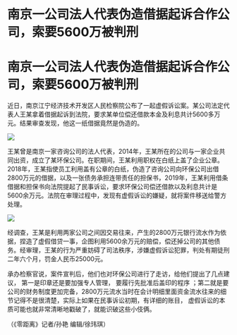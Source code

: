 # 南京一公司法人代表伪造借据起诉合作公司，索要5600万被判刑

# 南京一公司法人代表伪造借据起诉合作公司，索要5600万被判刑

近日，南京江宁经济技术开发区人民检察院公布了一起虚假诉讼案。某公司法定代表人王某拿着借据起诉到法院，要求某单位偿还借款本金及利息共计5600多万元。结果审查发现，他这一纸借据竟然是伪造的。

![](https://inews.gtimg.com/om_bt/O0TsB22C5WT6S2OTPm8npbXAc62mFaRZB00uOb0KPYliwAA/1000)

王某曾是南京一家咨询公司的法人代表，2014年，王某所在的公司与一家企业共同出资，成立了某环保公司。在职期间，王某利用职权在白纸上盖了企业公章。2018年，王某指使员工利用盖有公章的白纸，伪造了咨询公司向环保公司出借2800万元的借据，以及一张债务承担连带责任的担保书，2019年，王某利用借条借据和担保书向法院提起了民事诉讼，要求环保公司偿还借款以及利息共计是5600余万元。法院在审理过程中，发现有虚假诉讼的嫌疑，就将案件移送给警方处理。

![](https://inews.gtimg.com/om_bt/OO3rfMDdkX4UDTyDmnKyUiiSwqorKFuxiJBdorvEKOIP0AA/1000)

经调查，王某是利用两家公司之间因交易往来，产生的2800万元银行流水作为依据，捏造了虚假借贷一事，企图利用5600余万元的赔偿，偿还掉公司的其他债务。经审理，王某的行为严重妨碍了司法秩序，涉嫌虚假诉讼犯罪，判处有期徒刑二年六个月，罚金人民币25000元。

承办检察官说，案件宣判后，他们也对环保公司进行了走访，给他们提出了几点建议， 第一是印章还是要加强专人管理， 要履行先批准后盖印的程序
；第二就是要公司的财务制度更加完备，2800万元流水当时在会计明细里面资金流水往来的细节记得不是很清楚，实际上如果在民事诉讼初期，有详细的账目，
虚假诉讼的本质可能也就非常清晰地戳破了，就能识破这些小伎俩。

（《零距离》记者/孙艳 编辑/徐玮琪）

